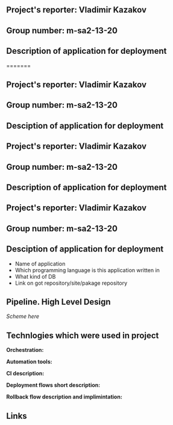 ## Project's reporter: Vladimir Kazakov
## Group number: m-sa2-13-20

## Description of application for deployment
=======

## Project's reporter: Vladimir Kazakov
## Group number: m-sa2-13-20

## Desciption of application for deployment

## Project's reporter: Vladimir Kazakov
## Group number: m-sa2-13-20

## Description of application for deployment

## Project's reporter: Vladimir Kazakov
## Group number: m-sa2-13-20

## Desciption of application for deployment

* Name of application
* Which programming language is this application written in
* What kind of DB
* Link on got repository/site/pakage repository

## Pipeline. High Level Design

*Scheme here*

## Technlogies which were used in project

**Orchestration:**

**Automation tools:**

**CI description:**

**Deployment flows short description:**

**Rollback flow description and implimintation:**

## Links

